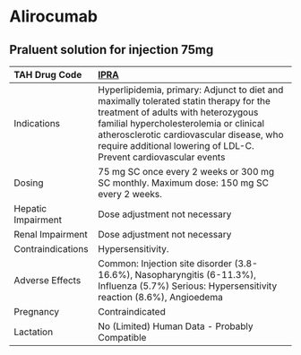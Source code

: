 # Alirocumab

## Praluent solution for injection 75mg

| TAH Drug Code      | [IPRA](https://www.tahsda.org.tw/drugs/hissearch.php?drug_code=IPRA)                                                                                                                                                                                                                    |
|:-------------------|:----------------------------------------------------------------------------------------------------------------------------------------------------------------------------------------------------------------------------------------------------------------------------------------|
| Indications        | Hyperlipidemia, primary: Adjunct to diet and maximally tolerated statin therapy for the treatment of adults with heterozygous familial hypercholesterolemia or clinical atherosclerotic cardiovascular disease, who require additional lowering of LDL-C. Prevent cardiovascular events |
| Dosing             | 75 mg SC once every 2 weeks or 300 mg SC monthly. Maximum dose: 150 mg SC every 2 weeks.                                                                                                                                                                                                |
| Hepatic Impairment | Dose adjustment not necessary                                                                                                                                                                                                                                                           |
| Renal Impairment   | Dose adjustment not necessary                                                                                                                                                                                                                                                           |
| Contraindications  | Hypersensitivity.                                                                                                                                                                                                                                                                       |
| Adverse Effects    | Common: Injection site disorder (3.8-16.6%), Nasopharyngitis (6-11.3%), Influenza (5.7%) Serious: Hypersensitivity reaction (8.6%), Angioedema                                                                                                                                          |
| Pregnancy          | Contraindicated                                                                                                                                                                                                                                                                         |
| Lactation          | No (Limited) Human Data - Probably Compatible                                                                                                                                                                                                                                           |

